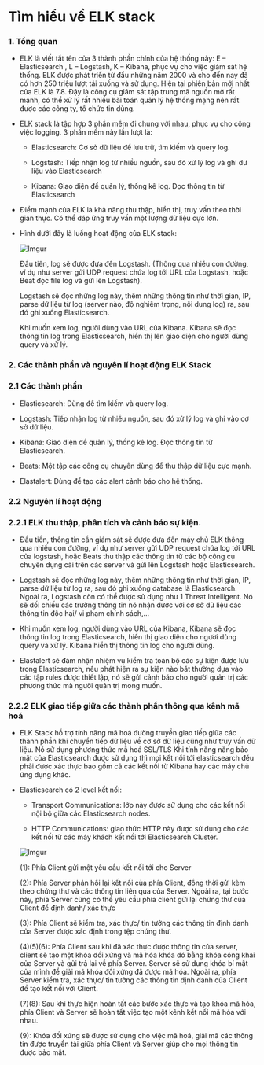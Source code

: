 # Tìm hiểu về ELK stack

### 1. Tổng quan

- ELK là viết tắt tên của 3 thành phần chính của hệ thống này: E – Elasticsearch , L – Logstash, K – Kibana, phục vụ cho việc giám sát hệ thống. ELK được phát triển từ đầu những năm 2000 và cho đến nay đã có hơn 250 triệu lượt tải xuống và sử dụng. Hiện tại phiên bản mới nhất của ELK là 7.8. Đậy là công cụ giám sát tập trung mã nguồn mở rất mạnh, có thể xử lý rất nhiều bài toán quản lý hệ thống mạng nên rất được các công ty, tổ chức tin dùng.

- ELK stack là tập hợp 3 phần mềm đi chung với nhau, phục vụ cho công việc logging. 3 phần mềm này lần lượt là:

    - Elasticsearch: Cơ sở dữ liệu để lưu trữ, tìm kiếm và query log.

    - Logstash: Tiếp nhận log từ nhiều nguồn, sau đó xử lý log và ghi dư liệu vào Elasticsearch

    - Kibana: Giao diện để quản lý, thống kê log. Đọc thông tin từ Elasticsearch

- Điểm mạnh của ELK là khả năng thu thập, hiển thị, truy vấn theo thời gian thực. Có thể đáp ứng truy vấn một lượng dữ liệu cực lớn.

- Hình dưới đây là luồng hoạt động của ELK stack:

    ![Imgur](https://imgur.com/c8MsbUO.png)

    Đầu tiên, log sẽ được đưa đến Logstash. (Thông qua nhiều con đường, ví dụ như server gửi UDP request chứa log tới URL của Logstash, hoặc Beat đọc file log và gửi lên Logstash).

    Logstash sẽ đọc những log này, thêm những thông tin như thời gian, IP, parse dữ liệu từ log (server nào, độ nghiêm trọng, nội dung log) ra, sau đó ghi xuống Elasticsearch.

    Khi muốn xem log, người dùng vào URL của Kibana. Kibana sẽ đọc thông tin log trong Elasticsearch, hiển thị lên giao diện cho người dùng query và xử lý.

### 2. Các thành phần và nguyên lí hoạt động ELK Stack

### 2.1 Các thành phần

-	Elasticsearch: Dùng để tìm kiếm và query log.

-	Logstash: Tiếp nhận log từ nhiều nguồn, sau đó xử lý log và ghi vào cơ sở dữ liệu.

-	Kibana: Giao diện để quản lý, thống kê log. Đọc thông tin từ Elasticsearch.

-	Beats: Một tập các công cụ chuyên dùng để thu thập dữ liệu cực mạnh.

-	Elastalert: Dùng để tạo các alert cảnh báo cho hệ thống.
 
### 2.2 Nguyên lí hoạt động

### 2.2.1 ELK thu thập, phân tích và cảnh báo sự kiện.
-	Đầu tiền, thông tin cần giám sát sẽ được đưa đến máy chủ ELK thông qua nhiều con đường, ví dụ như server gửi UDP request chứa log tới URL của logstash, hoặc Beats thu thập các thông tin từ các bộ công cụ chuyên dụng cài trên các server và gửi lên Logstash hoặc Elasticsearch.

-	Logstash sẽ đọc những log này, thêm những thông tin như thời gian, IP, parse dữ liệu từ log ra, sau đó ghi xuống database là Elasticsearch. Ngoài ra, Logstash còn có thể được sử dụng như 1 Threat Intelligent. Nó sẽ đối chiếu các trường thông tin nó nhận được với cơ sở dữ liệu các thông tin độc hại/ vi phạm chính sách,…

-	Khi muốn xem log, người dùng vào URL của Kibana, Kibana sẽ đọc thông tin log trong Elasticsearch, hiển thị giao diện cho người dùng query và xử lý. Kibana hiển thị thông tin log cho người dùng.

-	Elastalert sẽ đảm nhận nhiệm vụ kiểm tra toàn bộ các sự kiện được lưu trong Elasticsearch, nếu phát hiện ra sự kiện nào bất thường dựa vào các tập rules được thiết lập, nó sẽ gửi cảnh báo cho người quản trị các phương thức mà người quản trị mong muốn.

### 2.2.2 ELK giao tiếp giữa các thành phần thông qua kênh mã hoá

- ELK Stack hỗ trợ tính năng mã hoá đường truyền giao tiếp giữa các thành phần khi chuyển tiếp dữ liệu về cơ sở dữ liệu cũng như truy vấn dữ liệu. Nó sử dụng phương thức mã hoá SSL/TLS
Khi tính năng năng bảo mật của Elasticsearch được sử dụng thì mọi kết nối tới elasticsearch đều phải được xác thực bao gồm cả các kết nối từ Kibana hay các máy chủ ứng dụng khác.

- Elasticsearch có 2 level kết nối:

    -	Transport Communications: lớp này được sử dụng cho các kết nối nội bộ giữa các Elasticsearch nodes.
    
    -	HTTP Communications: giao thức HTTP này được sử dụng cho các kết nối từ các máy khách kết nối tới Elasticsearch Cluster.

    ![Imgur](https://imgur.com/S4fsh7L.png)

    (1): Phía Client gửi một yêu cầu kết nối tới cho Server

    (2): Phía Server phản hồi lại kết nối của phía Client, đồng thời gửi kèm theo chứng thư và các thông tin liên qua của Server. Ngoài ra, tại bước này, phía Server cũng có thể yêu cầu phía client gửi lại chứng thư của Client để định danh/ xác thực

    (3): Phía Client sẽ kiểm tra, xác thực/ tin tưởng các thông tin định danh của Server được xác định trong tệp chứng thư. 

    (4)(5)(6): Phía Client sau khi đã xác thực được thông tin của server, client sẽ tạo một khóa đối xứng và mã hóa khóa đó bằng khóa công khai của Server và gửi trả lại về phía Server. Server sẽ sử dụng khóa bí mật của mình để giải mã khóa đối xứng đã được mã hóa. Ngoài ra, phía Server kiểm tra, xác thực/ tin tưởng các thông tin định danh của Client để tạo kết nối với Client.

    (7)(8): Sau khi thực hiện hoàn tất các bước xác thực và tạo khóa mã hóa, phía Client và Server sẽ hoàn tất việc tạo một kênh kết nối mã hóa với nhau.
    
    (9): Khóa đối xứng sẽ được sử dụng cho việc mã hoá, giải mã các thông tin được truyền tải giữa phía Client và Server giúp cho mọi thông tin được bảo mật.


